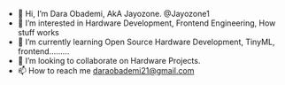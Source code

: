 - 👋 Hi, I’m Dara Obademi, AkA Jayozone. @Jayozone1
- 👀 I’m interested in Hardware Development, Frontend Engineering, How stuff works
- 🌱 I’m currently learning Open Source Hardware Development, TinyML, frontend.........
- 💞️ I’m looking to collaborate on Hardware Projects.
- 📫 How to reach me daraobademi21@gmail.com

<!---
Jayozone1/Jayozone1 is a ✨ special ✨ repository because its `README.md` (this file) appears on your GitHub profile.
You can click the Preview link to take a look at your changes.
--->
